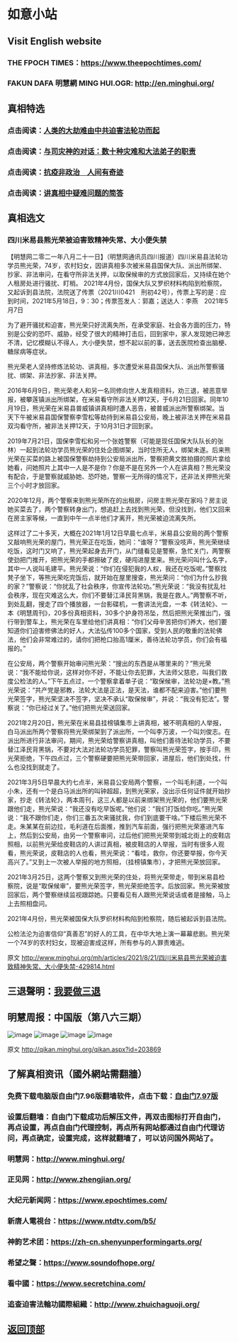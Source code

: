 # 如意小站

## Visit English website

### THE FPOCH TIMES：https://www.theepochtimes.com/

### FAKUN DAFA 明慧網 MING HUI.OGR: http://en.minghui.org/

## 真相特选

### 点击阅读：[人类的大劫难由中共迫害法轮功而起](https://github.com/pinhe91/jcxw4/tree/main) 

### 点击阅读：[与司灾神的对话：数十种灾难和大法弟子的职责](https://github.com/pinhe91/jcxw1/tree/main) 

### 点击阅读：[抗疫非政治　人间有奇迹](https://github.com/pinhe91/jcxw2/tree/main) 

### 点击阅读：[讲真相中疑难问题的简答](https://github.com/pinhe91/jcxw3/tree/main)

## 真相选文

### 四川米易县熊光荣被迫害致精神失常、大小便失禁

【明慧网二零二一年八月二十一日】（明慧网通讯员四川报道）四川米易县法轮功学员熊光荣，74岁，农村妇女，因讲真相多次被米易县国保大队、派出所绑架、抄家、非法审问，在看守所非法关押，以取保候审的方式放回家后，又持续在她个人租房处进行骚扰、盯梢。
2021年4月份，国保大队又罗织材料构陷到检察院，又起诉到县法院，法院送了传票（2021川0421　刑初42号），传票上写的是：应到时间，2021年5月18日，9：30；传票签发人：郭嘉；送达人：李燕　2021年5月7日

为了避开骚扰和迫害，熊光荣只好流离失所，在承受家庭、社会各方面的压力，特别是公安的恐吓、威胁，经受了很大的精神打击后，回到家中，家人发现她已神志不清，记忆模糊认不得人，大小便失禁，想不起以前的事，送去医院检查出脑梗、糖尿病等症状。

熊光荣老人坚持修炼法轮功、讲真相，多次遭受米易县国保大队、派出所警察骚扰、绑架、非法抄家、非法关押。

2016年6月9日，熊光荣老人和另一名同修向世人发真相资料，劝三退，被恶意举报，被攀莲镇派出所绑架，在米易看守所非法关押12天，于6月21日回家。同年10月19日，熊光荣在米易县普威镇讲真相时遭人恶告，被普威派出所警察绑架。当天下午被米易县国保警察李雪松等劫持到米易县公安局，晚上被非法关押在米易县双沟看守所，被非法关押12天，于10月31日才回到家。

2019年7月21日，国保李雪松和另一个张姓警察（可能是现任国保大队队长的张林）一起到法轮功学员熊光荣的住处企图绑架，当时住所无人，绑架未遂。后来熊光荣在买菜的路上被国保警察劫持到公安局派出所，警察把黄文胜拍摄的照片拿给她看，问她照片上其中一人是不是你？你是不是在另外一个人在讲真相？熊光荣没有配合，于是警察就威胁她、恐吓她，警察一无所得的情况下，还非法关押熊光荣三个小时才放回家。

2020年12月，两个警察来到熊光荣所在的出租房，问房主熊光荣在家吗？房主说她买菜去了，两个警察转身出门，想追赶上去找到熊光荣，但没找到，他们又回来在房主家等候，一直到中午一点半他们才离开，熊光荣被迫流离失所。

这样过了二十多天，大概在2021年1月12日早晨七点半，米易县公安局的两个警察又敲响熊光荣的屋门，熊光荣正在吃饭，她问：“谁呀？”警察没吱声，熊光荣继续吃饭，这时门又响了，熊光荣起身去开门，从门缝看见是警察，急忙关门，两警察使劲把门推开，把熊光荣的手都擦破了皮，硬闯进屋里来。熊光荣问叫什么名字，其中一人说叫毛建平。熊光荣说：“你们在侵犯我的人权，我还在吃饭呢。”警察找凳子坐下，等熊光荣吃完饭后，就开始在屋里搜查，熊光荣问：“你们为什么抄我的家？”警察说：“你扰乱了社会秩序，你宣传法轮功。”熊光荣说：“我没有扰乱社会秩序，现在灾难这么大，你们不要替江泽民背黑锅，我是在救人。”两警察不听，到处乱翻，搜走了四个播放器，一台影碟机，一套讲法光盘，一本《转法轮》、一本《明慧周刊》，20多份真相资料，30多个护身符吊坠，然后把熊光荣推出门，强行带到警车上，熊光荣在车里给他们讲真相：“你们父母辛苦把你们养大，他们要知道你们迫害修佛法的好人，大法弘传100多个国家，受到人民的敬重的法轮佛法，他们会非常难过的，请你们把枪口抬高1厘米，善待法轮功学员，你们会有福报的。”

在公安局，两个警察开始审问熊光荣：“搜出的东西是从哪里来的？”熊光荣说：“我不能给你说，这样对你不好，不能让你去犯罪，大法师父慈悲，叫我们救度公检法的人。”下午五点过，一个警察拿着单子说：“取保候审，法轮功是×教。”熊光荣说：“共产党是邪教，法轮大法是正法，是天法，谁都不配来迫害。”他们要熊光荣签字，熊光荣坚决不签字，坚决不承认“取保候审”，并说：“我没有犯法”。警察说：“你已经过关了。”他们把熊光荣送回家。

2021年2月20日，熊光荣在米易县挂榜镇集市上讲真相，被不明真相的人举报，白马派出所两个警察将熊光荣绑架到了派出所，一个叫李万波，一个叫刘俊志。在派出所进行非法审问，期间，熊光荣给警察讲真相，叫他们善待法轮功学员，不要替江泽民背黑锅，不要对大法对法轮功学员犯罪，警察叫熊光荣签字，按手印，熊光荣拒绝，下午四点过，三个警察硬要把熊光荣带回家，进屋后，他们到处找，什么也没找到就走了。

2021年3月5日早晨大约七点半，米易县公安局两个警察，一个叫毛利道，一个叫小朱，还有一个是白马派出所的叫钟超超，到熊光荣家，没出示任何证件就开始抄家，抄走《转法轮》，两本周刊，这三人都是以前来绑架熊光荣的，他们要熊光荣跟他们走，熊光荣说：“我还没有吃早饭呢。”他们说：“我们打饭给你吃。”熊光荣说：“我不跟你们走，你们三番五次来骚扰我，你们到底要干啥。”下楼后熊光荣不走。朱某某在前边拉，毛利道在后面推，推到汽车前面，强行把熊光荣塞进汽车上，然后到公安局，由另一个警察审问，过后他们把熊光荣带到城北街上的皮鞋店照相，以前熊光荣给皮鞋店的人讲过真相，被皮鞋店的人举报，当时有很多人观看，熊光荣说，皮鞋店的人也看，熊光荣说：“看哇，救你，你还要举报，你今天高兴了。”又到上一次被人举报的地方照相，（挂榜镇集市），才把熊光荣放回家。

2021年3月25日，这两个警察又到熊光荣的住处，将熊光荣带走，带到米易县检察院，说是“取保候审”，要熊光荣签字，熊光荣拒绝签字。后放回家。熊光荣被放回家后，两个警察继续监视跟踪她。只要看见有人跟熊光荣说话或者是接触，马上上去照相盘问。

2021年4月份，熊光荣被国保大队罗织材料构陷到检察院，随后被起诉到县法院。

公检法沦为迫害信仰“真善忍”的好人的工具，在中华大地上演一幕幕悲剧。熊光荣一个74岁的农村妇女，现被迫害成这样，所有参与的人罪责难逃。

原文 http://www.minghui.org/mh/articles/2021/8/21/四川米易县熊光荣被迫害致精神失常、大小便失禁-429814.html

## 三退聲明：[我要做三退](http://tuidang.ddns.net/)

## 明慧周报：中国版（第八六三期）

![image](https://user-images.githubusercontent.com/79625284/130200625-2b8ecc4e-c72f-4ea0-82c1-95caa6143391.png)
![image](https://user-images.githubusercontent.com/79625284/130200659-6ab6a937-e932-4809-ac5a-8a50bd6fe3ac.png)
![image](https://user-images.githubusercontent.com/79625284/130200701-51c7459b-6eec-4e75-800b-627261a03a4c.png)
![image](https://user-images.githubusercontent.com/79625284/130200741-5e8837c9-347b-4ab5-ae55-73f374f65948.png)

原文 http://qikan.minghui.org/qikan.aspx?id=203869

## 了解真相资讯（國外網站需翻牆）

### 免费下载电脑版自由门7.96版翻墙软件，点击下载：[自由门7.97版](https://github.com/pinhe91/tuiguang/files/6839679/fg797r.zip)

### 设置后翻墙：自由门下载成功后解压文件，再双击图标打开自由门，再点设置，再点自由门代理控制，再点所有网站都通过自由门代理访问，再点确定，设置完成，这样就翻墙了，可以访问国外网站了。

### 明慧网：http://www.minghui.org/

### 正见网：http://www.zhengjian.org/

### 大纪元新闻网：https://www.epochtimes.com/

### 新唐人電視台：https://www.ntdtv.com/b5/

### 神韵艺术团：https://zh-cn.shenyunperformingarts.org/

### 希望之聲：https://www.soundofhope.org/

### 看中國：https://www.secretchina.com/

### 追查迫害法輪功國際組織：http://www.zhuichaguoji.org/

## [返回顶部](https://git.io/Js3EY)
